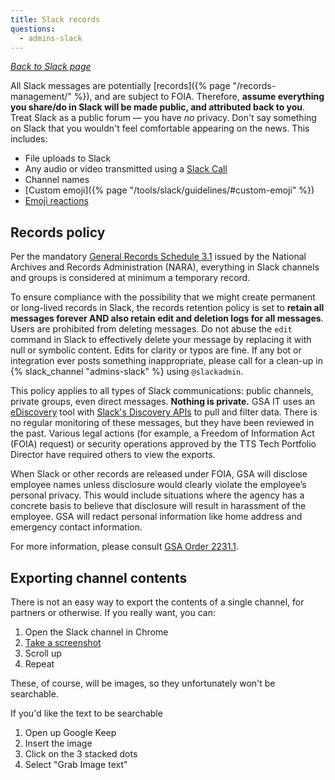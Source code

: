 ```yaml
---
title: Slack records
questions:
  - admins-slack
---
```


[_Back to Slack page_](../)

All Slack messages are potentially [records]({% page "/records-management/" %}),
and are subject to FOIA. Therefore, **assume everything you share/do in Slack
will be made public, and attributed back to you**. Treat Slack as a public forum
— you have _no_ privacy. Don't say something on Slack that you wouldn't feel
comfortable appearing on the news. This includes:

- File uploads to Slack
- Any audio or video transmitted using a
  [Slack Call](https://slack.com/help/articles/115003498363-Slack-calls--the-basics)
- Channel names
- [Custom emoji]({% page "/tools/slack/guidelines/#custom-emoji" %})
- [Emoji reactions](https://slack.com/help/articles/206870317-Use-emoji-reactions)

## Records policy

Per the mandatory
[General Records Schedule 3.1](https://www.archives.gov/records-mgmt/memos/ac33-2014.html)
issued by the National Archives and Records Administration (NARA), everything in
Slack channels and groups is considered at minimum a temporary record.

To ensure compliance with the possibility that we might create permanent or
long-lived records in Slack, the records retention policy is set to **retain all
messages forever AND also retain edit and deletion logs for all messages**.
Users are prohibited from deleting messages. Do not abuse the `edit` command in
Slack to effectively delete your message by replacing it with null or symbolic
content. Edits for clarity or typos are fine. If any bot or integration ever
posts something inappropriate, please call for a clean-up in
{% slack_channel "admins-slack" %} using `@slackadmin`.

This policy applies to all types of Slack communications: public channels,
private groups, even direct messages. **Nothing is private.** GSA IT uses an
[eDiscovery](https://en.wikipedia.org/wiki/Electronic_discovery) tool with
[Slack's Discovery APIs](https://slack.com/help/articles/360002079527-A-guide-to-Slacks-Discovery-APIs)
to pull and filter data. There is no regular monitoring of these messages, but
they have been reviewed in the past. Various legal actions (for example, a
Freedom of Information Act (FOIA) request) or security operations approved by
the TTS Tech Portfolio Director have required others to view the exports.

When Slack or other records are released under FOIA, GSA will disclose employee
names unless disclosure would clearly violate the employee’s personal privacy. 
This would include situations where the agency has a concrete basis to believe 
that disclosure will result in harassment of the employee. GSA will redact 
personal information like home address and emergency contact information.

For more information, please consult 
[GSA Order 2231.1](https://www.gsa.gov/reference/gsa-privacy-program/privacy-instructional-letters-and-directives).

## Exporting channel contents

There is not an easy way to export the contents of a single channel, for
partners or otherwise. If you really want, you can:

1. Open the Slack channel in Chrome
1. [Take a screenshot](https://zapier.com/blog/full-page-screenshots-in-chrome/)
1. Scroll up
1. Repeat

These, of course, will be images, so they unfortunately won't be searchable.

If you'd like the text to be searchable

1. Open up Google Keep
1. Insert the image
1. Click on the 3 stacked dots
1. Select "Grab Image text"
